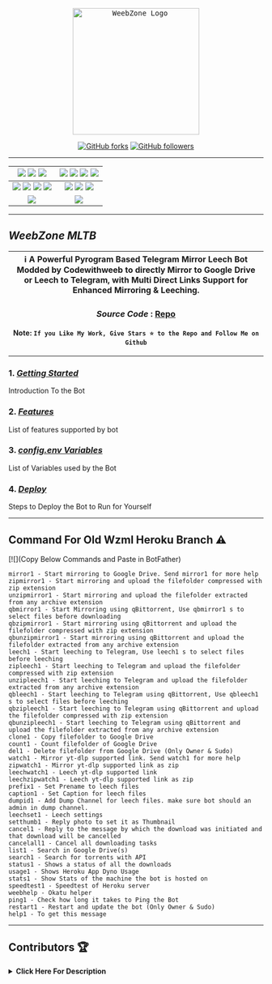 <p align="center">
    <a href="https://github.com/weebzone/WZML">
        <kbd>
            <img width="250" src="https://telegra.ph/file/496644cbabaeb916e3616.png" alt="WeebZone Logo">
        </kbd>
    </a>
</p>

<p align="center">
<div align=center>

[![GitHub forks](https://img.shields.io/github/forks/weebzone/WZML?style=social)](https://github.com/weebzone/WZML/fork)
[![GitHub followers](https://img.shields.io/github/followers/weebzone?style=social&label=weebzone%20Followers)](https://github.com/weebzone)

----

[![](https://img.shields.io/github/repo-size/weebzone/WZML?color=green&label=Repo%20Size&labelColor=292c3b)](#) [![](https://img.shields.io/github/commit-activity/m/weebzone/WZML?logo=github&labelColor=292c3b&label=Github%20Commits)](#) [![](https://img.shields.io/github/license/weebzone/WZML?style=flat&label=License&labelColor=292c3b)](#)|[![](https://img.shields.io/github/issues-raw/weebzone/WZML?style=flat&label=Open%20Issues&labelColor=292c3b)](#) [![](https://img.shields.io/github/issues-closed-raw/weebzone/WZML?style=flat&label=Closed%20Issues&labelColor=292c3b)](#) [![](https://img.shields.io/github/issues-pr-raw/weebzone/WZML?style=flat&label=Open%20Pull%20Requests&labelColor=292c3b)](#) [![](https://img.shields.io/github/issues-pr-closed-raw/weebzone/WZML?style=flat&label=Closed%20Pull%20Requests&labelColor=292c3b)](#)
:---:|:---:|
[![](https://img.shields.io/github/languages/count/weebzone/WZML?style=flat&label=Total%20Languages&labelColor=292c3b&color=blueviolet)](#) [![](https://img.shields.io/github/languages/top/weebzone/WZML?style=flat&logo=python&labelColor=292c3b)](#) [![](https://img.shields.io/github/last-commit/weebzone/WZML?style=flat&label=Last%20Commit&labelColor=292c3b&color=important)](#) [![](https://badgen.net/github/branches/weebzone/WZML?label=Total%20Branches&labelColor=292c3b)](#)|[![](https://img.shields.io/github/forks/weebzone/WZML?style=flat&logo=github&label=Forks&labelColor=292c3b&color=critical)](#) [![](https://img.shields.io/github/stars/weebzone/WZML?style=flat&logo=github&label=Stars&labelColor=292c3b&color=yellow)](#) [![](https://badgen.net/docker/pulls/codewithweeb/weebzone?icon=docker&label=Pulls&labelColor=292c3b&color=blue)](#)
[![](https://img.shields.io/badge/Telegram%20Channel-Join-9cf?style=for-the-badge&logo=telegram&logoColor=blue&style=flat&labelColor=292c3b)](https://t.me/WeebZone_updates) |[![](https://img.shields.io/badge/Support%20Group-Join-9cf?style=for-the-badge&logo=telegram&logoColor=blue&style=flat&labelColor=292c3b)](https://t.me/WeebZ) |

</div>

----

## ***WeebZone MLTB***

<div align=center>

ℹ️ A Powerful Pyrogram Based Telegram Mirror Leech Bot Modded by Codewithweeb to directly Mirror to Google Drive or Leech to Telegram, with Multi Direct Links Support for Enhanced Mirroring & Leeching.|
---|
    
### ***Source Code*** : [Repo](https://github.com/weebzone/WZML)

#### Note: `If you Like My Work, Give Stars ⭐ to the Repo and Follow Me on Github`
    
----
</div>
</p>

### 1. [***Getting Started***](https://github.com/weebzone/WZML/wiki/Getting-Started)
Introduction To the Bot

### 2. [***Features***](https://github.com/weebzone/WZML/wiki/Features)
List of features supported by bot

### 3. [***config.env Variables***](https://github.com/weebzone/WZML/wiki/Setting-up-the-config.env-file)
List of Variables used by the Bot

### 4. [***Deploy***](https://github.com/weebzone/WZML/wiki/Deployment)
Steps to Deploy the Bot to Run for Yourself

---

## Command For Old Wzml Heroku Branch ⚠️

[![](Copy Below Commands and Paste in BotFather)

```text
mirror1 - Start mirroring to Google Drive. Send mirror1 for more help 
zipmirror1 - Start mirroring and upload the filefolder compressed with zip extension
unzipmirror1 - Start mirroring and upload the filefolder extracted from any archive extension 
qbmirror1 - Start Mirroring using qBittorrent, Use qbmirror1 s to select files before downloading 
qbzipmirror1 - Start mirroring using qBittorrent and upload the filefolder compressed with zip extension 
qbunzipmirror1 - Start mirroring using qBittorrent and upload the filefolder extracted from any archive extension 
leech1 - Start leeching to Telegram, Use leech1 s to select files before leeching 
zipleech1 - Start leeching to Telegram and upload the filefolder compressed with zip extension 
unzipleech1 - Start leeching to Telegram and upload the filefolder extracted from any archive extension 
qbleech1 - Start leeching to Telegram using qBittorrent, Use qbleech1 s to select files before leeching 
qbzipleech1 - Start leeching to Telegram using qBittorrent and upload the filefolder compressed with zip extension 
qbunzipleech1 - Start leeching to Telegram using qBittorrent and upload the filefolder extracted from any archive extension 
clone1 - Copy filefolder to Google Drive 
count1 - Count filefolder of Google Drive 
del1 - Delete filefolder from Google Drive (Only Owner & Sudo) 
watch1 - Mirror yt-dlp supported link. Send watch1 for more help 
zipwatch1 - Mirror yt-dlp supported link as zip 
leechwatch1 - Leech yt-dlp supported link 
leechzipwatch1 - Leech yt-dlp supported link as zip 
prefix1 - Set Prename to leech files 
caption1 - Set Caption for leech files 
dumpid1 - Add Dump Channel for leech files. make sure bot should an admin in dump channel. 
leechset1 - Leech settings 
setthumb1 - Reply photo to set it as Thumbnail 
cancel1 - Reply to the message by which the download was initiated and that download will be cancelled 
cancelall1 - Cancel all downloading tasks 
list1 - Search in Google Drive(s) 
search1 - Search for torrents with API 
status1 - Shows a status of all the downloads 
usage1 - Shows Heroku App Dyno Usage 
stats1 - Show Stats of the machine the bot is hosted on 
speedtest1 - Speedtest of Heroku server 
weebhelp - Okatu helper
ping1 - Check how long it takes to Ping the Bot 
restart1 - Restart and update the bot (Only Owner & Sudo) 
help1 - To get this message
```

---

## Contributors 🏆
<details>
    <summary><b>Click Here For Description</b></summary>

|![](https://avatars.githubusercontent.com/u/113664541)|![](https://avatars.githubusercontent.com/u/77075674)|![](https://avatars.githubusercontent.com/u/94453305)|![](https://avatars.githubusercontent.com/u/56303690)|![](https://avatars.githubusercontent.com/u/91935990)|![](https://avatars.githubusercontent.com/u/80155750)|
|---|---|---|---|---|---|
|[`CodeWithWeeb`](https://github.com/weebzone)|[`Anasty17`](https://github.com/anasty17)|[`Ajay Choudhary`](https://github.com/ajay0916) |[`Arshsisodiya`](https://github.com/arshsisodiya/helios-mirror) |[`ToxyTech`](https://github.com/dipeshpatil123)|[`MysterySD`](https://github.com/5MysterySD)|
| `me` add modules and fixes & many more|Base Repo|For suggestion & fixing| For there BOT_PM and LOG feature| For Task Limit| For Help and PIXIBAY Support|

</details>
